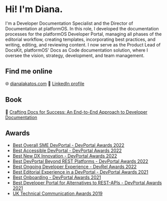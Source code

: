 # Hi! I'm Diana.

I'm a Developer Documentation Specialist and the Director of Documentation at platformOS. In this role, I developed the documentation processes for the platformOS Developer Portal, managing all phases of the editorial workflow, creating templates, incorporating best practices, and writing, editing, and reviewing content. I now serve as the Product Lead of DocsKit, platformOS' Docs as Code documentation solution, where I oversee the vision, strategy, development, and team management. 

## Find me online

:globe_with_meridians: [dianalakatos.com](https://www.dianalakatos.com/)
:link: [LinkedIn profile](https://www.linkedin.com/in/dianalakatos/)

## Book
:blue_book: [Crafting Docs for Success: An End-to-End Approach to Developer Documentation](https://www.amazon.com/Crafting-Docs-Success-End-End-ebook/dp/B0CD9RHQ4F/)

## Awards

* [Best Overall SME DevPortal - DevPortal Awards 2022](https://documentation.platformos.com/community/awards/dpa_best_overall_sme_devportal)
* [Best Accessible DevPortal - DevPortal Awards 2022](https://documentation.platformos.com/community/awards/dpa_best_accessible_devportal)
* [Best New DX Innovation - DevPortal Awards 2022](https://documentation.platformos.com/community/awards/dpa_best_new_dx_innovation)
* [Best DevPortal Beyond REST Platforms - DevPortal Awards 2022](https://documentation.platformos.com/community/awards/dpa_best_devportal_beyond_rest_platforms)
* [Best Ongoing Developer Experience - DevRel Awards 2022](https://documentation.platformos.com/community/awards/dra_best_ongoing_developer_experience)
* [Best Editorial Experience in a DevPortal - DevPortal Awards 2021](https://documentation.platformos.com/community/awards/dpa_best_editorial_experience)
* [Best Onboarding - DevPortal Awards 2021](https://documentation.platformos.com/community/awards/dpa_best_onboarding)
* [Best Developer Portal for Alternatives to REST-APIs - DevPortal Awards 2021](https://documentation.platformos.com/community/awards/dpa_best_restapi_alternative)
* [UK Technical Communication Awards 2019](https://documentation.platformos.com/community/awards/uktc_awards)
